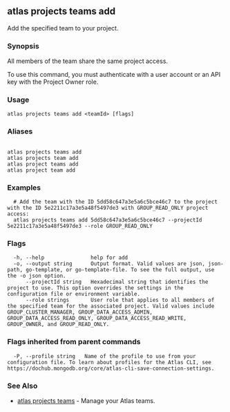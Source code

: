 ## atlas projects teams add

Add the specified team to your project.


### Synopsis

All members of the team share the same project access.

To use this command, you must authenticate with a user account or an API key with the Project Owner role.


### Usage
```
atlas projects teams add <teamId> [flags]
```

### Aliases
```

atlas projects teams add
atlas projects team add
atlas project teams add
atlas project team add
```

### Examples

```
  # Add the team with the ID 5dd58c647a3e5a6c5bce46c7 to the project with the ID 5e2211c17a3e5a48f5497de3 with GROUP_READ_ONLY project access:
  atlas projects teams add 5dd58c647a3e5a6c5bce46c7 --projectId 5e2211c17a3e5a48f5497de3 --role GROUP_READ_ONLY
```


### Flags

```
  -h, --help               help for add
  -o, --output string      Output format. Valid values are json, json-path, go-template, or go-template-file. To see the full output, use the -o json option.
      --projectId string   Hexadecimal string that identifies the project to use. This option overrides the settings in the configuration file or environment variable.
      --role strings       User role that applies to all members of the specified team for the associated project. Valid values include GROUP_CLUSTER_MANAGER, GROUP_DATA_ACCESS_ADMIN, GROUP_DATA_ACCESS_READ_ONLY, GROUP_DATA_ACCESS_READ_WRITE, GROUP_OWNER, and GROUP_READ_ONLY.

```


### Flags inherited from parent commands

```
  -P, --profile string   Name of the profile to use from your configuration file. To learn about profiles for the Atlas CLI, see https://dochub.mongodb.org/core/atlas-cli-save-connection-settings.

```

### See Also


* [atlas projects teams](atlas_projects_teams.md)	- Manage your Atlas teams.



